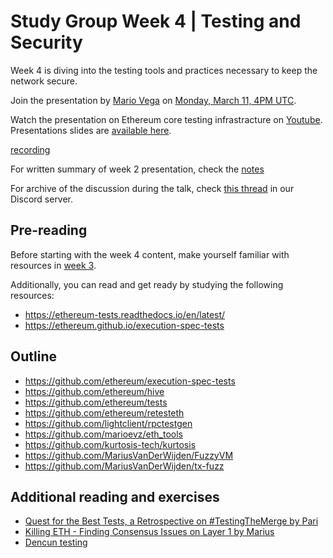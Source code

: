 # Study Group Week 4 | Testing and Security

Week 4 is diving into the testing tools and practices necessary to keep the network secure. 

Join the presentation by [Mario Vega](https://github.com/marioevz) on [Monday, March 11, 4PM UTC](https://savvytime.com/converter/utc-to-germany-berlin-united-kingdom-london-ny-new-york-city-ca-san-francisco-china-shanghai-japan-tokyo-australia-sydney/mar-11-2024/4pm).


Watch the presentation on Ethereum core testing infrastracture on [Youtube](https://www.youtube.com/watch?v=PQVW5dJ8J0c). Presentations slides are [available here](https://github.com/eth-protocol-fellows/protocol-studies/tree/main/docs/eps/presentations/week4.pdf). 

[recording](https://www.youtube.com/embed/PQVW5dJ8J0c?si=fv5ww4_6zInGXpjO ':include :type=iframe width=100% height=560 frameborder="0" allow="fullscreen" allowfullscreen encrypted-media gyroscope picture-in-picture web-share')

For written summary of week 2 presentation, check the [notes](https://github.com/eth-protocol-fellows/protocol-studies/files/14850974/Week.4.EPFsg.Test.Security.Overview.pdf)

For archive of the discussion during the talk, check [this thread](https://discord.com/channels/1205546645496795137/1216771776810455160/1216771782040621118) in our Discord server.

## Pre-reading

Before starting with the week 4 content, make yourself familiar with resources in [week 3](/eps/week3.md). 

Additionally, you can read and get ready by studying the following resources:

- https://ethereum-tests.readthedocs.io/en/latest/
- https://ethereum.github.io/execution-spec-tests

## Outline

- https://github.com/ethereum/execution-spec-tests
- https://github.com/ethereum/hive
- https://github.com/ethereum/tests
- https://github.com/ethereum/retesteth
- https://github.com/lightclient/rpctestgen
- https://github.com/marioevz/eth_tools
- https://github.com/kurtosis-tech/kurtosis
- https://github.com/MariusVanDerWijden/FuzzyVM
- https://github.com/MariusVanDerWijden/tx-fuzz

## Additional reading and exercises 

- [Quest for the Best Tests, a Retrospective on #TestingTheMerge by Pari](https://archive.devcon.org/archive/watch/6/quest-for-the-best-tests-a-retrospective-on-testingthemerge/?tab=YouTube)
- [Killing ETH - Finding Consensus Issues on Layer 1 by Marius](https://archive.devcon.org/archive/watch/6/killing-eth-finding-consensus-issues-on-layer-1/?tab=YouTube)
- [Dencun testing](https://www.youtube.com/watch?v=88tZticGbTo)
